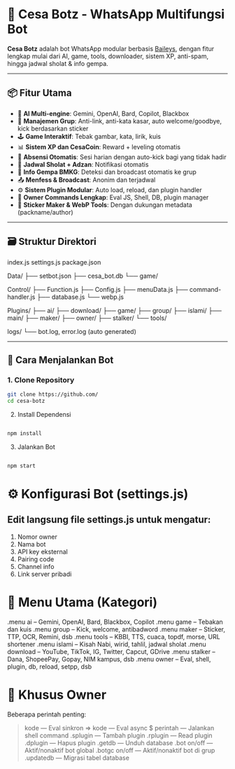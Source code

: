 # 💐 Cesa Botz - WhatsApp Multifungsi Bot

**Cesa Botz** adalah bot WhatsApp modular berbasis [Baileys](https://github.com/WhiskeySockets/Baileys), dengan fitur lengkap mulai dari AI, game, tools, downloader, sistem XP, anti-spam, hingga jadwal sholat & info gempa.

---

## 📦 Fitur Utama

- 🤖 **AI Multi-engine**: Gemini, OpenAI, Bard, Copilot, Blackbox  
- 👥 **Manajemen Grup**: Anti-link, anti-kata kasar, auto welcome/goodbye, kick berdasarkan sticker  
- 🕹️ **Game Interaktif**: Tebak gambar, kata, lirik, kuis  
- 📊 **Sistem XP dan CesaCoin**: Reward + leveling otomatis  
- 📆 **Absensi Otomatis**: Sesi harian dengan auto-kick bagi yang tidak hadir  
- 🕌 **Jadwal Sholat + Adzan**: Notifikasi otomatis  
- 🚨 **Info Gempa BMKG**: Deteksi dan broadcast otomatis ke grup  
- 📤 **Menfess & Broadcast**: Anonim dan terjadwal  
- ⚙️ **Sistem Plugin Modular**: Auto load, reload, dan plugin handler  
- 🔐 **Owner Commands Lengkap**: Eval JS, Shell, DB, plugin manager  
- 🎨 **Sticker Maker & WebP Tools**: Dengan dukungan metadata (packname/author)  

---

## 🗃️ Struktur Direktori

index.js
settings.js
package.json

Data/
├── setbot.json
├── cesa_bot.db
└── game/

Control/
├── Function.js
├── Config.js
├── menuData.js
├── command-handler.js
├── database.js
└── webp.js

Plugins/
├── ai/
├── download/
├── game/
├── group/
├── islami/
├── main/
├── maker/
├── owner/
├── stalker/
└── tools/

logs/
└── bot.log, error.log (auto generated)


---

## 🚀 Cara Menjalankan Bot

### 1. Clone Repository
```bash
git clone https://github.com/
cd cesa-botz
```
2. Install Dependensi
```bash

npm install
```
3. Jalankan Bot
```bash

npm start
```
# ⚙️ Konfigurasi Bot (settings.js)

## Edit langsung file settings.js untuk mengatur:

1. Nomor owner
2. Nama bot
3. API key eksternal
4. Pairing code
5. Channel info
6. Link server pribadi

# 📑 Menu Utama (Kategori)
.menu ai – Gemini, OpenAI, Bard, Blackbox, Copilot
.menu game – Tebakan dan kuis
.menu group – Kick, welcome, antibadword
.menu maker – Sticker, TTP, OCR, Remini, dsb
.menu tools – KBBI, TTS, cuaca, topdf, morse, URL shortener
.menu islami – Kisah Nabi, wirid, tahlil, jadwal sholat
.menu download – YouTube, TikTok, IG, Twitter, Capcut, GDrive
.menu stalker – Dana, ShopeePay, Gopay, NIM kampus, dsb
.menu owner – Eval, shell, plugin, db, reload, setpp, dsb

# 🔐 Khusus Owner
Beberapa perintah penting:
> kode — Eval sinkron
=> kode — Eval async
$ perintah — Jalankan shell command
.splugin — Tambah plugin
.rplugin — Read plugin
.dplugin — Hapus plugin
.getdb — Unduh database
.bot on/off — Aktif/nonaktif bot global
.botgc on/off — Aktif/nonaktif bot di grup
.updatedb — Migrasi tabel database




